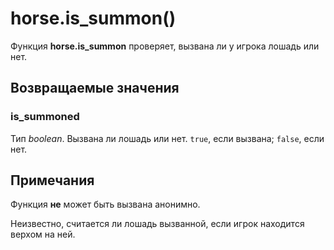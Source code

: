 # horse.is_summon()
Функция **horse.is_summon** проверяет, вызвана ли у игрока лошадь или нет.

## Возвращаемые значения
### is_summoned
Тип *boolean*. Вызвана ли лошадь или нет. `true`, если вызвана; `false`, если нет.

## Примечания
Функция **не** может быть вызвана анонимно.

Неизвестно, считается ли лошадь вызванной, если игрок находится верхом на ней.